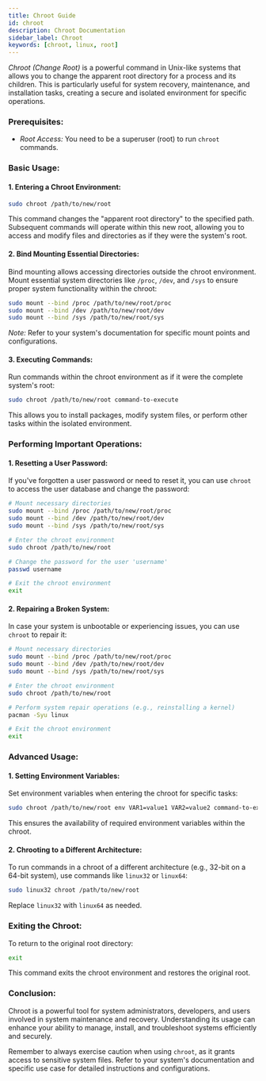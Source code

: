 ```yaml
---
title: Chroot Guide
id: chroot
description: Chroot Documentation
sidebar_label: Chroot 
keywords: [chroot, linux, root]
---
```



*Chroot (Change Root)* is a powerful command in Unix-like systems that allows you to change the apparent root directory for a process and its children. This is particularly useful for system recovery, maintenance, and installation tasks, creating a secure and isolated environment for specific operations.

### Prerequisites:

* *Root Access:* You need to be a superuser (root) to run `chroot` commands.

### Basic Usage:

#### 1. Entering a Chroot Environment:

```bash
sudo chroot /path/to/new/root
```

This command changes the "apparent root directory" to the specified path. Subsequent commands will operate within this new root, allowing you to access and modify files and directories as if they were the system's root.

#### 2. Bind Mounting Essential Directories:

Bind mounting allows accessing directories outside the chroot environment. Mount essential system directories like `/proc`, `/dev`, and `/sys` to ensure proper system functionality within the chroot:

```bash
sudo mount --bind /proc /path/to/new/root/proc
sudo mount --bind /dev /path/to/new/root/dev
sudo mount --bind /sys /path/to/new/root/sys
```

*Note:* Refer to your system's documentation for specific mount points and configurations.

#### 3. Executing Commands:

Run commands within the chroot environment as if it were the complete system's root:

```bash
sudo chroot /path/to/new/root command-to-execute
```

This allows you to install packages, modify system files, or perform other tasks within the isolated environment.

### Performing Important Operations:

#### 1. Resetting a User Password:

If you've forgotten a user password or need to reset it, you can use `chroot` to access the user database and change the password:

```bash
# Mount necessary directories
sudo mount --bind /proc /path/to/new/root/proc
sudo mount --bind /dev /path/to/new/root/dev
sudo mount --bind /sys /path/to/new/root/sys

# Enter the chroot environment
sudo chroot /path/to/new/root

# Change the password for the user 'username'
passwd username

# Exit the chroot environment
exit
```

#### 2. Repairing a Broken System:

In case your system is unbootable or experiencing issues, you can use `chroot` to repair it:

```bash
# Mount necessary directories
sudo mount --bind /proc /path/to/new/root/proc
sudo mount --bind /dev /path/to/new/root/dev
sudo mount --bind /sys /path/to/new/root/sys

# Enter the chroot environment
sudo chroot /path/to/new/root

# Perform system repair operations (e.g., reinstalling a kernel)
pacman -Syu linux

# Exit the chroot environment
exit
```

### Advanced Usage:

#### 1. Setting Environment Variables:

Set environment variables when entering the chroot for specific tasks:

```bash
sudo chroot /path/to/new/root env VAR1=value1 VAR2=value2 command-to-execute
```

This ensures the availability of required environment variables within the chroot.

#### 2. Chrooting to a Different Architecture:

To run commands in a chroot of a different architecture (e.g., 32-bit on a 64-bit system), use commands like `linux32` or `linux64`:

```bash
sudo linux32 chroot /path/to/new/root
```

Replace `linux32` with `linux64` as needed.

### Exiting the Chroot:

To return to the original root directory:

```bash
exit
```

This command exits the chroot environment and restores the original root.

### Conclusion:

Chroot is a powerful tool for system administrators, developers, and users involved in system maintenance and recovery. Understanding its usage can enhance your ability to manage, install, and troubleshoot systems efficiently and securely.

Remember to always exercise caution when using `chroot`, as it grants access to sensitive system files. Refer to your system's documentation and specific use case for detailed instructions and configurations.